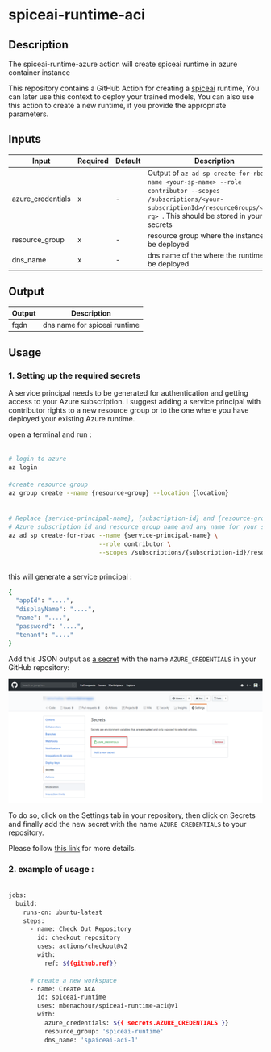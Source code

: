 # spiceai-runtime-aci


## Description

The spiceai-runtime-azure action will create spiceai runtime in azure container instance


This repository contains a GitHub Action for creating a [spiceai](https://spiceai.io) runtime, You can later use this context to  deploy your trained models, You can also use this action to create a new runtime, if you provide the appropriate parameters. 


## Inputs

| Input | Required | Default | Description |
| ----- | -------- | ------- | ----------- |
| azure_credentials | x | - | Output of `az ad sp create-for-rbac --name <your-sp-name> --role contributor --scopes /subscriptions/<your-subscriptionId>/resourceGroups/<your-rg> `. This should be stored in your secrets |
| resource_group | x | - | resource group where the instance will be deployed|
| dns_name | x | - | dns name of the where the runtime will be deployed |


## Output

| Output |  Description |
| ----- |  ----------- |
| fqdn | dns name for spiceai runtime |


## Usage 


### 1. Setting up the required secrets

A service principal needs to be generated for authentication and getting access to your Azure subscription. I suggest adding a service principal with contributor rights to a new resource group or to the one where you have deployed your existing Azure runtime.

open a terminal and run  :

```sh

# login to azure 
az login 

#create resource group 
az group create --name {resource-group} --location {location}


# Replace {service-principal-name}, {subscription-id} and {resource-group} with your 
# Azure subscription id and resource group name and any name for your service principle
az ad sp create-for-rbac --name {service-principal-name} \
                         --role contributor \
                         --scopes /subscriptions/{subscription-id}/resourceGroups/{resource-group} 
                         
```

this will generate a service principal :

```sh
{
  "appId": "....",
  "displayName": "....",
  "name": "....",
  "password": "....",
  "tenant": "...."
}
```


Add this JSON output as [a secret](https://help.github.com/en/actions/configuring-and-managing-workflows/creating-and-storing-encrypted-secrets#creating-encrypted-secrets) with the name `AZURE_CREDENTIALS` in your GitHub repository:

<p align="center">
  <img src="docs/secrets.png" alt="GitHub Template repository" width="700"/>
</p>

To do so, click on the Settings tab in your repository, then click on Secrets and finally add the new secret with the name `AZURE_CREDENTIALS` to your repository.

Please follow [this link](https://help.github.com/en/actions/configuring-and-managing-workflows/creating-and-storing-encrypted-secrets#creating-encrypted-secrets) for more details. 



### 2. example of usage :

```sh

jobs:
  build:
    runs-on: ubuntu-latest
    steps:
      - name: Check Out Repository
        id: checkout_repository
        uses: actions/checkout@v2
        with:
          ref: ${{github.ref}}

      # create a new workspace
      - name: Create ACA
        id: spiceai-runtime
        uses: mbenachour/spiceai-runtime-aci@v1
        with:
          azure_credentials: ${{ secrets.AZURE_CREDENTIALS }}
          resource_group: 'spiceai-runtime'
          dns_name: 'spaiceai-aci-1'



```






